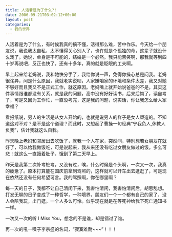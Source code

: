 ```yaml
---
title: 人活着是为了什么?!
date: 2006-09-21T03:02:12+00:00
layout: post
categories:
  - 我的世界
---
```

人活着是为了什么，有时候我真的搞不懂，活得那么难，苦中作乐。今天给一个朋友说，我说我太自私，太不懂得关心别人了，也许就是个孤独的命，这辈子就没什么戏了。她说，单身是不可能的，结婚是一个必然。我只能苦笑啊，那我就等到四十岁再说吧，反正也快了，还有十多年，真的就是眨眼的工夫啊。

早上起来给老妈说，我和她快分手了，我给你说一声，免得你操心总是问我。老妈很诧异，问是什么原因，我就老实说呗，人家嫌咱家的环境和条件太差，我又对她不够好而且我又不是正式工作，就这原因。老妈嘴上就开始说爸爸的不是，其实这件事情跟谁都没有关系，就是我的问题，高中没有好好读书，后来后悔了，读自考了，可是又因为工作忙，一直没考完，这是我的问题，说实话，你让我怎么给人家幸福？

看报纸说，男人的生活是从女人开始的，也就是说男人的样子是女人塑造的。不知道这对不对？是不是这个道理？而此时，又想起了曹操一句经典“宁我负人,休教人负我”，估计我就这么自我。

昨天晚上老妈和邻居出去吃饭了，就我一个人在家，突然间，特别想若女朋友在就好了，可以给我做饭吃，可是说起来，我从来还没有吃过女朋友做过的饭。多么可悲！就这么一直饿着肚子，饿到了第二天早上。

昨天是我第二次补考桩考，又没有过，唉，什么时候是个头啊，一次又一次，我真的疲惫了。原本打算能在国庆前拿到驾照的，这样就可以开车出去逛逛了，可是现在依然还没有任何希望可言。我的驾照啊，你在哪里啊？

每一天的日子，我都不让自己清闲下来，我害怕清闲，我害怕清闲后，胡思乱想。打发无聊的日子变成了一种哲学，一种境界，朋友们一个一个都有自己的家了，没人会陪我玩，出门逛。一个人多么可怜。似乎现在就是在等死神给我下死亡通知书一样。

一次又一次的听 I Miss You，想念的不是谁，却是错过了谁。

再一次的吼一嗓子李宗盛的名词，“寂寞难耐~~~”！！！